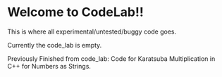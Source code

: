 Welcome to CodeLab!!
=============================================================================
This is where all experimental/untested/buggy code goes.

Currently the code_lab is empty.

Previously Finished from code_lab:
Code for Karatsuba Multiplication in C++ for Numbers as Strings.
